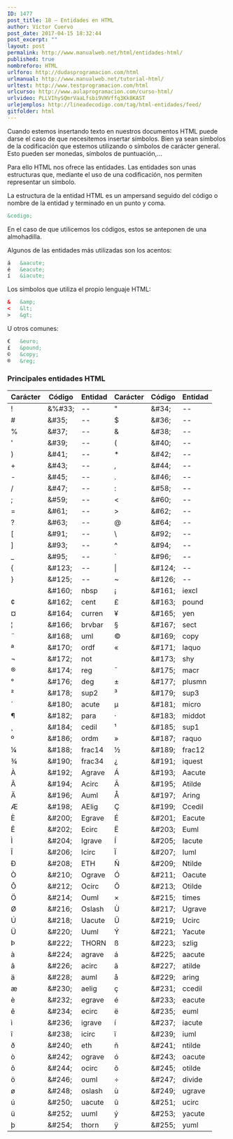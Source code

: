 ```yaml
---
ID: 1477
post_title: 18 – Entidades en HTML
author: Víctor Cuervo
post_date: 2017-04-15 18:32:44
post_excerpt: ""
layout: post
permalink: http://www.manualweb.net/html/entidades-html/
published: true
nombreforo: HTML
urlforo: http://dudasprogramacion.com/html
urlmanual: http://www.manualweb.net/tutorial-html/
urltest: http://www.testprogramacion.com/html
urlcurso: http://www.aulaprogramacion.com/curso-html/
urlvideo: PLLVIhySQmrVaaLfsbi9VHVffq3Kk8KAST
urlejemplos: http://lineadecodigo.com/tag/html-entidades/feed/
gitfolder: html
---
```

Cuando estemos insertando texto en nuestros documentos HTML puede darse el caso de que necesitemos insertar símbolos. Bien ya sean símbolos de la codificación que estemos utilizando o símbolos de carácter general. Esto pueden ser monedas, símbolos de puntuación,...

Para ello HTML nos ofrece las entidades. Las entidades son unas estructuras que, mediante el uso de una codificación, nos permiten representar un símbolo.

La estructura de la entidad HTML es un ampersand seguido del código o nombre de la entidad y terminado en un punto y coma.

~~~html
&codigo;
~~~

En el caso de que utilicemos los códigos, estos se anteponen de una almohadilla.

Algunos de las entidades más utilizadas son los acentos:

~~~html
á	&aacute;
é	&eacute;
í	&iacute;
~~~

Los símbolos que utiliza el propio lenguaje HTML:

~~~html
&	&amp;
<	&lt;
>	&gt;
~~~

U otros comunes:

~~~html
€	&euro;
£	&pound;
©	&copy;
®	&reg;
~~~

### Principales entidades HTML

|   Carácter   |   Código   |   Entidad   |   Carácter   |   Código   |   Entidad   |
|---|---|---|---|---|---|
| ! | &amp;&#37;#33; | -- | " | &amp;#34; | -- |
| # | &amp;#35; | -- | $ | &amp;#36; | -- |
| % | &amp;#37; | -- | & | &amp;#38; | -- |
| ' | &amp;#39; | -- | ( | &amp;#40; | -- |
| ) | &amp;#41; | -- | * | &amp;#42; | -- |
| + | &amp;#43; | -- | , | &amp;#44; | -- |
| - | &amp;#45; | -- | . | &amp;#46; | -- |
| / | &amp;#47; | -- | : | &amp;#58; | -- |
| ; | &amp;#59; | -- | < | &amp;#60; | -- |
| = | &amp;#61; | -- | > | &amp;#62; | -- |
| ? | &amp;#63; | -- | @ | &amp;#64; | -- |
| [ | &amp;#91; | -- | \ | &amp;#92; | -- |
| ] | &amp;#93; | -- | ^ | &amp;#94; | -- |
| _ | &amp;#95; | -- | ` | &amp;#96; | -- |
| { | &amp;#123; | -- | &#124; | &amp;#124; | -- |
| } | &amp;#125; | -- | ~ | &amp;#126; | -- |
|   | &amp;#160; | nbsp | ¡ | &amp;#161; | iexcl |
| ¢ | &amp;#162; | cent | £ | &amp;#163; | pound |
| ¤ | &amp;#164; | curren | ¥ | &amp;#165; | yen |
| ¦ | &amp;#166; | brvbar | § | &amp;#167; | sect |
| ¨ | &amp;#168; | uml | © | &amp;#169; | copy |
| ª | &amp;#170; | ordf | « | &amp;#171; | laquo |
| ¬ | &amp;#172; | not | | &amp;#173; | shy |
| ® | &amp;#174; | reg | ¯ | &amp;#175; | macr |
| ° | &amp;#176; | deg | ± | &amp;#177; | plusmn |
| ² | &amp;#178; | sup2 | ³ | &amp;#179; | sup3 |
| ´ | &amp;#180; | acute | µ | &amp;#181; | micro |
| ¶ | &amp;#182; | para | · | &amp;#183; | middot |
| ¸ | &amp;#184; | cedil | ¹ | &amp;#185; | sup1 |
| º | &amp;#186; | ordm | » | &amp;#187; | raquo |
| ¼ | &amp;#188; | frac14 | ½ | &amp;#189; | frac12 |
| ¾ | &amp;#190; | frac34 | ¿ | &amp;#191; | iquest |
| À | &amp;#192; | Agrave | Á | &amp;#193; | Aacute |
| Â | &amp;#194; | Acirc | Ã | &amp;#195; | Atilde |
| Ä | &amp;#196; | Auml | Å | &amp;#197; | Aring |
| Æ | &amp;#198; | AElig | Ç | &amp;#199; | Ccedil |
| È | &amp;#200; | Egrave | É | &amp;#201; | Eacute |
| Ê | &amp;#202; | Ecirc | Ë | &amp;#203; | Euml |
| Ì | &amp;#204; | Igrave | Í | &amp;#205; | Iacute |
| Î | &amp;#206; | Icirc | Ï | &amp;#207; | Iuml |
| Ð | &amp;#208; | ETH | Ñ | &amp;#209; | Ntilde |
| Ò | &amp;#210; | Ograve | Ó | &amp;#211; | Oacute |
| Ô | &amp;#212; | Ocirc | Õ | &amp;#213; | Otilde |
| Ö | &amp;#214; | Ouml | × | &amp;#215; | times |
| Ø | &amp;#216; | Oslash | Ù | &amp;#217; | Ugrave |
| Ú | &amp;#218; | Uacute | Û | &amp;#219; | Ucirc |
| Ü | &amp;#220; | Uuml | Ý | &amp;#221; | Yacute |
| Þ | &amp;#222; | THORN | ß | &amp;#223; | szlig |
| à | &amp;#224; | agrave | á | &amp;#225; | aacute |
| â | &amp;#226; | acirc | ã | &amp;#227; | atilde |
| ä | &amp;#228; | auml | å | &amp;#229; | aring |
| æ | &amp;#230; | aelig | ç | &amp;#231; | ccedil |
| è | &amp;#232; | egrave | é | &amp;#233; | eacute |
| ê | &amp;#234; | ecirc | ë | &amp;#235; | euml |
| ì | &amp;#236; | igrave | í | &amp;#237; | iacute |
| î | &amp;#238; | icirc | ï | &amp;#239; | iuml |
| ð | &amp;#240; | eth | ñ | &amp;#241; | ntilde |
| ò | &amp;#242; | ograve | ó | &amp;#243; | oacute |
| ô | &amp;#244; | ocirc | õ | &amp;#245; | otilde |
| ö | &amp;#246; | ouml | ÷ | &amp;#247; | divide |
| ø | &amp;#248; | oslash | ù | &amp;#249; | ugrave |
| ú | &amp;#250; | uacute | û | &amp;#251; | ucirc |
| ü | &amp;#252; | uuml | ý | &amp;#253; | yacute |
| þ | &amp;#254; | thorn | ÿ | &amp;#255; | yuml |
